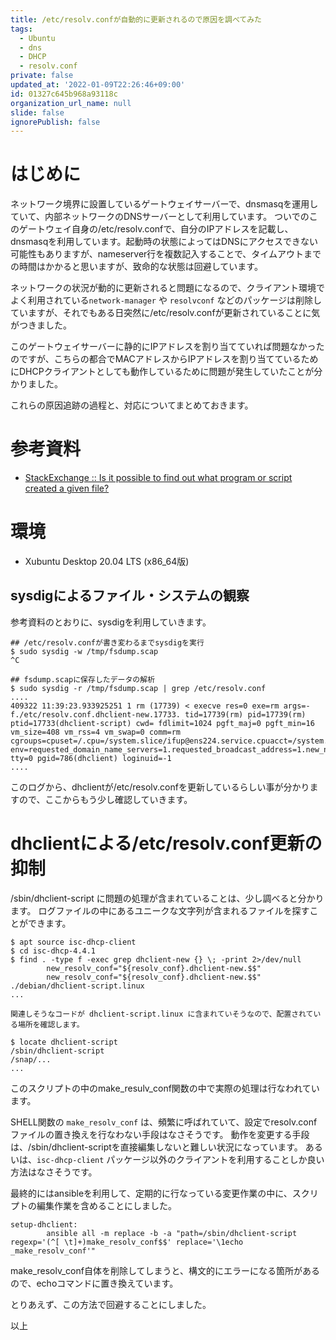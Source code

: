 ```yaml
---
title: /etc/resolv.confが自動的に更新されるので原因を調べてみた
tags:
  - Ubuntu
  - dns
  - DHCP
  - resolv.conf
private: false
updated_at: '2022-01-09T22:26:46+09:00'
id: 01327c645b968a93118c
organization_url_name: null
slide: false
ignorePublish: false
---
```

# はじめに

ネットワーク境界に設置しているゲートウェイサーバーで、dnsmasqを運用していて、内部ネットワークのDNSサーバーとして利用しています。
ついでのこのゲートウェイ自身の/etc/resolv.confで、自分のIPアドレスを記載し、dnsmasqを利用しています。起動時の状態によってはDNSにアクセスできない可能性もありますが、nameserver行を複数記入することで、タイムアウトまでの時間はかかると思いますが、致命的な状態は回避しています。

ネットワークの状況が動的に更新されると問題になるので、クライアント環境でよく利用されている``network-manager`` や ``resolvconf`` などのパッケージは削除していますが、それでもある日突然に/etc/resolv.confが更新されていることに気がつきました。

このゲートウェイサーバーに静的にIPアドレスを割り当てていれば問題なかったのですが、こちらの都合でMACアドレスからIPアドレスを割り当てているためにDHCPクライアントとしても動作しているために問題が発生していたことが分かりました。

これらの原因追跡の過程と、対応についてまとめておきます。

# 参考資料

* [StackExchange :: Is it possible to find out what program or script created a given file?](https://unix.stackexchange.com/questions/6068/is-it-possible-to-find-out-what-program-or-script-created-a-given-file)

# 環境

* Xubuntu Desktop 20.04 LTS (x86_64版)

## sysdigによるファイル・システムの観察

参考資料のとおりに、sysdigを利用していきます。

```bash:sysdigの出力を確認
## /etc/resolv.confが書き変わるまでsysdigを実行
$ sudo sysdig -w /tmp/fsdump.scap
^C

## fsdump.scapに保存したデータの解析
$ sudo sysdig -r /tmp/fsdump.scap | grep /etc/resolv.conf
....
409322 11:39:23.933925251 1 rm (17739) < execve res=0 exe=rm args=-f./etc/resolv.conf.dhclient-new.17733. tid=17739(rm) pid=17739(rm) ptid=17733(dhclient-script) cwd= fdlimit=1024 pgft_maj=0 pgft_min=16 vm_size=408 vm_rss=4 vm_swap=0 comm=rm cgroups=cpuset=/.cpu=/system.slice/ifup@ens224.service.cpuacct=/system.slice/ifup@ens... env=requested_domain_name_servers=1.requested_broadcast_address=1.new_network_num... tty=0 pgid=786(dhclient) loginuid=-1
....
```

このログから、dhclientが/etc/resolv.confを更新しているらしい事が分かりますので、ここからもう少し確認していきます。

# dhclientによる/etc/resolv.conf更新の抑制

/sbin/dhclient-script に問題の処理が含まれていることは、少し調べると分かります。
ログファイルの中にあるユニークな文字列が含まれるファイルを探すことができます。

```bash:
$ apt source isc-dhcp-client
$ cd isc-dhcp-4.4.1
$ find . -type f -exec grep dhclient-new {} \; -print 2>/dev/null
        new_resolv_conf="${resolv_conf}.dhclient-new.$$"
        new_resolv_conf="${resolv_conf}.dhclient-new.$$"
./debian/dhclient-script.linux
...

関連しそうなコードが dhclient-script.linux に含まれていそうなので、配置されている場所を確認します。

$ locate dhclient-script
/sbin/dhclient-script
/snap/...
...
```

このスクリプトの中のmake_resulv_conf関数の中で実際の処理は行なわれています。

SHELL関数の ``make_resolv_conf`` は、頻繁に呼ばれていて、設定でresolv.confファイルの置き換えを行なわない手段はなさそうです。
動作を変更する手段は、/sbin/dhclient-scriptを直接編集しないと難しい状況になっています。
あるいは、``isc-dhcp-client`` パッケージ以外のクライアントを利用することしか良い方法はなさそうです。

最終的にはansibleを利用して、定期的に行なっている変更作業の中に、スクリプトの編集作業を含めることにしました。

```makefile:ansibleによる/sbin/dhclient-scriptへのパッチ作業
setup-dhclient:
        ansible all -m replace -b -a "path=/sbin/dhclient-script regexp='(^[ \t]+)make_resolv_conf$$' replace='\1echo _make_resolv_conf'"
```

make_resolv_conf自体を削除してしまうと、構文的にエラーになる箇所があるので、echoコマンドに置き換えています。

とりあえず、この方法で回避することにしました。

以上
